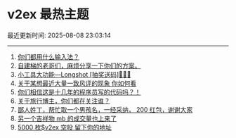 # v2ex 最热主题

最近更新时间: 2025-08-08 23:03:14

--- 
1. [你们都用什么输入法？](https://www.v2ex.com/t/1150874) 
2. [自建梯的老哥们，麻烦分享一下你们的方案。](https://www.v2ex.com/t/1150876) 
3. [小工具大功能—Longshot [抽奖送码]🎉🎉🎉](https://www.v2ex.com/t/1150879) 
4. [关于某想最近大量一致风评的现象 你如何看](https://www.v2ex.com/t/1150891) 
5. [你们相信这是十几年的程序员写的代码吗？！](https://www.v2ex.com/t/1150932) 
6. [关于旅行博主，你们都在关注谁？](https://www.v2ex.com/t/1150933) 
7. [鄙人姓丁，帮忙取一个男孩名，一经采纳， 200 红包，谢谢大家](https://www.v2ex.com/t/1151005) 
8. [另一个吉祥物 mb 的成交量也上来了](https://www.v2ex.com/t/1151031) 
9. [5000 枚$v2ex 空投 留下你的地址](https://www.v2ex.com/t/1151092) 
